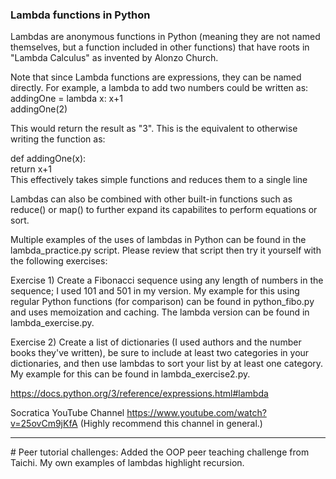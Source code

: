 ### Lambda functions in Python

Lambdas are anonymous functions in Python (meaning they are not named themselves, but a function included in other functions) that have roots in "Lambda Calculus" as invented by Alonzo Church.

Note that since Lambda functions are expressions, they can be named directly. For example, a lambda to add two numbers could be written as:  
addingOne = lambda x: x+1  
addingOne(2)
  
This would return the result as "3". This is the equivalent to otherwise writing the function as:
  
def addingOne(x):  
   return x+1  
This effectively takes simple functions and reduces them to a single line
  
Lambdas can also be combined with other built-in functions such as reduce() or map() to further expand its capabilites to perform equations or sort.
  
Multiple examples of the uses of lambdas in Python can be found in the lambda_practice.py script. Please review that script then try it yourself with the following exercises:
  
Exercise 1) Create a Fibonacci sequence using any length of numbers in the sequence; I used 101 and 501 in my version. My example for this using regular Python functions (for comparison) can be found in python_fibo.py and uses memoization and caching. The lambda version can be found in lambda_exercise.py.
  
Exercise 2) Create a list of dictionaries (I used authors and the number books they've written), be sure to include at least two categories in your dictionaries, and then use lambdas to sort your list by at least one category. My example for this can be found in lambda_exercise2.py.
  
https://docs.python.org/3/reference/expressions.html#lambda

Socratica YouTube Channel https://www.youtube.com/watch?v=25ovCm9jKfA (Highly recommend this channel in general.)
<hr>
# Peer tutorial challenges:  
Added the OOP peer teaching challenge from Taichi.
My own examples of lambdas highlight recursion.

